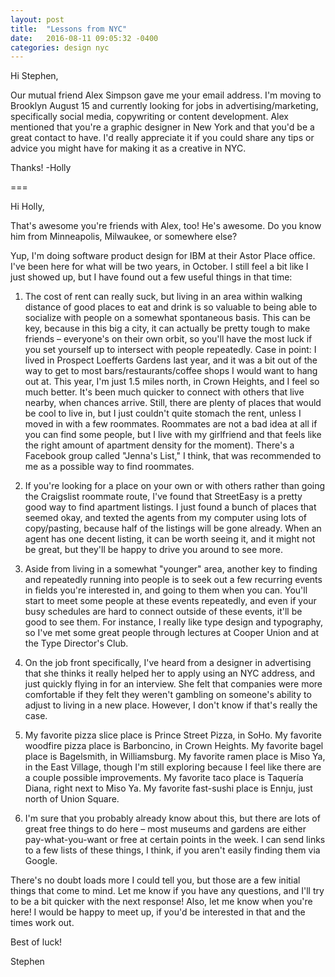 ```yaml
---
layout: post
title:  "Lessons from NYC"
date:   2016-08-11 09:05:32 -0400
categories: design nyc
---
```


<!-- # Any tips for NYC? -->

Hi Stephen,

Our mutual friend Alex Simpson gave me your email address. I'm moving to Brooklyn August 15 and currently looking for jobs in advertising/marketing, specifically social media, copywriting or content development. Alex mentioned that you're a graphic designer in New York and that you'd be a great contact to have. I'd really appreciate it if you could share any tips or advice you might have for making it as a creative in NYC. 

Thanks!
-Holly

===

Hi Holly,

That's awesome you're friends with Alex, too! He's awesome. Do you know him from Minneapolis, Milwaukee, or somewhere else?

Yup, I'm doing software product design for IBM at their Astor Place office. I've been here for what will be two years, in October. I still feel a bit like I just showed up, but I have found out a few useful things in that time:

1. The cost of rent can really suck, but living in an area within walking distance of good places to eat and drink is so valuable to being able to socialize with people on a somewhat spontaneous basis. This can be key, because in this big a city, it can actually be pretty tough to make friends – everyone's on their own orbit, so you'll have the most luck if you set yourself up to intersect with people repeatedly. Case in point: I lived in Prospect Loefferts Gardens last year, and it was a bit out of the way to get to most bars/restaurants/coffee shops I would want to hang out at. This year, I'm just 1.5 miles north, in Crown Heights, and I feel so much better. It's been much quicker to connect with others that live nearby, when chances arrive. Still, there are plenty of places that would be cool to live in, but I just couldn't quite stomach the rent, unless I moved in with a few roommates. Roommates are not a bad idea at all if you can find some people, but I live with my girlfriend and that feels like the right amount of apartment density for the moment). There's a Facebook group called "Jenna's List," I think, that was recommended to me as a possible way to find roommates.

2. If you're looking for a place on your own or with others rather than going the Craigslist roommate route, I've found that StreetEasy is a pretty good way to find apartment listings. I just found a bunch of places that seemed okay, and texted the agents from my computer using lots of copy/pasting, because half of the listings will be gone already. When an agent has one decent listing, it can be worth seeing it, and it might not be great, but they'll be happy to drive you around to see more.

3. Aside from living in a somewhat "younger" area, another key to finding and repeatedly running into people is to seek out a few recurring events in fields you're interested in, and going to them when you can. You'll start to meet some people at these events repeatedly, and even if your busy schedules are hard to connect outside of these events, it'll be good to see them. For instance, I really like type design and typography, so I've met some great people through lectures at Cooper Union and at the Type Director's Club.

4. On the job front specifically, I've heard from a designer in advertising that she thinks it really helped her to apply using an NYC address, and just quickly flying in for an interview. She felt that companies were more comfortable if they felt they weren't gambling on someone's ability to adjust to living in a new place. However, I don't know if that's really the case.

5. My favorite pizza slice place is Prince Street Pizza, in SoHo. My favorite woodfire pizza place is Barboncino, in Crown Heights. My favorite bagel place is Bagelsmith, in Williamsburg. My favorite ramen place is Miso Ya, in the East Village, though I'm still exploring because I feel like there are a couple possible improvements. My favorite taco place is Taquería Diana, right next to Miso Ya. My favorite fast-sushi place is Ennju, just north of Union Square.

6. I'm sure that you probably already know about this, but there are lots of great free things to do here – most museums and gardens are either pay-what-you-want or free at certain points in the week. I can send links to a few lists of these things, I think, if you aren't easily finding them via Google.

There's no doubt loads more I could tell you, but those are a few initial things that come to mind. Let me know if you have any questions, and I'll try to be a bit quicker with the next response! Also, let me know when you're here! I would be happy to meet up, if you'd be interested in that and the times work out.

Best of luck!

Stephen
